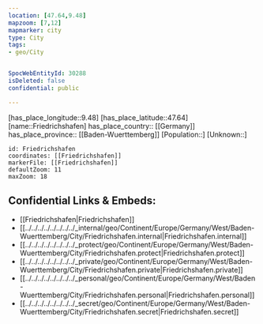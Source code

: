 ```yaml
---
location: [47.64,9.48] 
mapzoom: [7,12] 
mapmarker: city 
type: City
tags:
- geo/City


SpocWebEntityId: 30288
isDeleted: false
confidential: public

---
```

[has_place_longitude::9.48] 
[has_place_latitude::47.64] 
[name::Friedrichshafen] 
has_place_country:: [[Germany]]  
has_place_province:: [[Baden-Wuerttemberg]] 
[Population::] 
[Unknown::] 


```leaflet
id: Friedrichshafen
coordinates: [[Friedrichshafen]] 
markerFile: [[Friedrichshafen]] 
defaultZoom: 11 
maxZoom: 18
```


## Confidential Links & Embeds: 
- [[Friedrichshafen|Friedrichshafen]]  
- [[../../../../../../../../_internal/geo/Continent/Europe/Germany/West/Baden-Wuerttemberg/City/Friedrichshafen.internal|Friedrichshafen.internal]] 
- [[../../../../../../../../_protect/geo/Continent/Europe/Germany/West/Baden-Wuerttemberg/City/Friedrichshafen.protect|Friedrichshafen.protect]] 
- [[../../../../../../../../_private/geo/Continent/Europe/Germany/West/Baden-Wuerttemberg/City/Friedrichshafen.private|Friedrichshafen.private]] 
- [[../../../../../../../../_personal/geo/Continent/Europe/Germany/West/Baden-Wuerttemberg/City/Friedrichshafen.personal|Friedrichshafen.personal]] 
- [[../../../../../../../../_secret/geo/Continent/Europe/Germany/West/Baden-Wuerttemberg/City/Friedrichshafen.secret|Friedrichshafen.secret]] 
